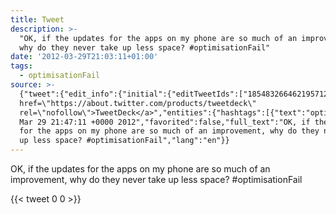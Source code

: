 ```yaml
---
title: Tweet
description: >-
  "OK, if the updates for the apps on my phone are so much of an improvement,
  why do they never take up less space? #optimisationFail"
date: '2012-03-29T21:03:11+01:00'
tags:
  - optimisationFail
source: >-
  {"tweet":{"edit_info":{"initial":{"editTweetIds":["185483266462195712"],"editableUntil":"2012-03-29T22:47:11.494Z","editsRemaining":"5","isEditEligible":true}},"retweeted":false,"source":"<a
  href=\"https://about.twitter.com/products/tweetdeck\"
  rel=\"nofollow\">TweetDeck</a>","entities":{"hashtags":[{"text":"optimisationFail","indices":["113","130"]}],"symbols":[],"user_mentions":[],"urls":[]},"display_text_range":["0","130"],"favorite_count":"0","id_str":"185483266462195712","truncated":false,"retweet_count":"0","id":"185483266462195712","created_at":"Thu
  Mar 29 21:47:11 +0000 2012","favorited":false,"full_text":"OK, if the updates
  for the apps on my phone are so much of an improvement, why do they never take
  up less space? #optimisationFail","lang":"en"}}
---
```

OK, if the updates for the apps on my phone are so much of an improvement, why do they never take up less space? #optimisationFail
    
{{< tweet 0 0 >}}
    
